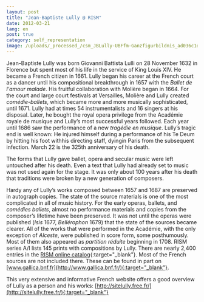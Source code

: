 ```yaml
---
layout: post
title: "Jean-Baptiste Lully @ RISM"
date: 2012-03-21
lang: en
post: true
category: self_representation
image: /uploads/_processed_/csm_JBLully-UBFfm-Ganzfigurbildnis_ad036c1d0e.jpg
---
```



Jean-Baptiste Lully was born Giovanni Battista Lulli on 28 November 1632 in Florence but spent most of his life in the service of King Louis XIV. He became a French citizen in 1661. Lully began his career at the French court as a dancer until his compositional breakthrough in 1657 with the _Ballet de l'amour malade_. His fruitful collaboration with Molière began in 1664. For the court and large court festivals at Versailles, Molière and Lully created _comédie-ballets_, which became more and more musically sophisticated, until 1671. Lully had at times 54 instrumentalists and 16 singers at his disposal. Later, he bought the royal opera privilege from the Académie royale de musique and Lully’s most successful years followed. Each year until 1686 saw the performance of a new _tragédie en musique_. Lully’s tragic end is well known: He injured himself during a performance of his Te Deum by hitting his foot withhis directing staff, dyingin Paris from the subsequent infection. March 22 is the 325th anniversary of his death.

The forms that Lully gave ballet, opera and secular music were left untouched after his death. Even a text that Lully had already set to music was not used again for the stage. It was only about 100 years after his death that traditions were broken by a new generation of composers.

Hardy any of Lully’s works composed between 1657 and 1687 are preserved in autograph copies. The state of the source materials is one of the most complicated in all of music history. For the early operas, ballets, and _comédies ballets_, almost no performance materials and copies from the composer’s lifetime have been preserved. It was not until the operas were published (_Isis_ 1677, _Bellérophon_ 1679) that the state of the sources became clearer. All of the works that were performed in the Académie, with the only exception of _Alceste_, were published in score form, some posthumously. Most of them also appeared as _partition réduite_ beginning in 1708. RISM series A/I lists 145 prints with compositions by Lully. There are nearly 2,400 entries in the [RISM online catalog](https://opac.rism.info/search?View=rism&author=Jean+Baptiste+Lully){:target="_blank"}. Most of the French sources are not included there. These can be found in part on [www.gallica.bnf.fr](http://www.gallica.bnf.fr/){:target="_blank"}.

This very extensive and informative French website offers a good overview of Lully as a person and his works: [http://sitelully.free.fr/](http://sitelully.free.fr/){:target="_blank"}